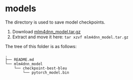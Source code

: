 # models

The directory is used to save model checkpoints.

1. Download [mlm4dnn_model.tar.gz](https://mega.nz/file/5y0BWJYQ#kVmRHiaTfX7BD7TRsHn8TsX344Na9wfKgmfww2I8hDI)
2. Extract and move it here: `tar xzvf mlm4dnn_model.tar.gz`

The tree of this folder is as follows:
```
.
├── README.md
└── mlm4dnn_model
    └── checkpoint-best-bleu
        └── pytorch_model.bin
```
